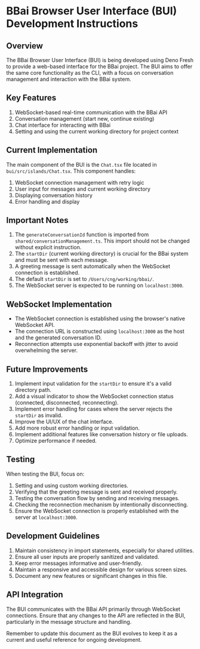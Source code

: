 # BBai Browser User Interface (BUI) Development Instructions

## Overview

The BBai Browser User Interface (BUI) is being developed using Deno Fresh to
provide a web-based interface for the BBai project. The BUI aims to offer the
same core functionality as the CLI, with a focus on conversation management and
interaction with the BBai system.

## Key Features

1. WebSocket-based real-time communication with the BBai API
2. Conversation management (start new, continue existing)
3. Chat interface for interacting with BBai
4. Setting and using the current working directory for project context

## Current Implementation

The main component of the BUI is the `Chat.tsx` file located in
`bui/src/islands/Chat.tsx`. This component handles:

1. WebSocket connection management with retry logic
2. User input for messages and current working directory
3. Displaying conversation history
4. Error handling and display

## Important Notes

1. The `generateConversationId` function is imported from
   `shared/conversationManagement.ts`. This import should not be changed without
   explicit instruction.
2. The `startDir` (current working directory) is crucial for the BBai system and
   must be sent with each message.
3. A greeting message is sent automatically when the WebSocket connection is
   established.
4. The default `startDir` is set to `/Users/cng/working/bbai/`.
5. The WebSocket server is expected to be running on `localhost:3000`.

## WebSocket Implementation

- The WebSocket connection is established using the browser's native WebSocket
  API.
- The connection URL is constructed using `localhost:3000` as the host and the
  generated conversation ID.
- Reconnection attempts use exponential backoff with jitter to avoid
  overwhelming the server.

## Future Improvements

1. Implement input validation for the `startDir` to ensure it's a valid
   directory path.
2. Add a visual indicator to show the WebSocket connection status (connected,
   disconnected, reconnecting).
3. Implement error handling for cases where the server rejects the `startDir` as
   invalid.
4. Improve the UI/UX of the chat interface.
5. Add more robust error handling or input validation.
6. Implement additional features like conversation history or file uploads.
7. Optimize performance if needed.

## Testing

When testing the BUI, focus on:

1. Setting and using custom working directories.
2. Verifying that the greeting message is sent and received properly.
3. Testing the conversation flow by sending and receiving messages.
4. Checking the reconnection mechanism by intentionally disconnecting.
5. Ensure the WebSocket connection is properly established with the server at
   `localhost:3000`.

## Development Guidelines

1. Maintain consistency in import statements, especially for shared utilities.
2. Ensure all user inputs are properly sanitized and validated.
3. Keep error messages informative and user-friendly.
4. Maintain a responsive and accessible design for various screen sizes.
5. Document any new features or significant changes in this file.

## API Integration

The BUI communicates with the BBai API primarily through WebSocket connections.
Ensure that any changes to the API are reflected in the BUI, particularly in the
message structure and handling.

Remember to update this document as the BUI evolves to keep it as a current and
useful reference for ongoing development.
